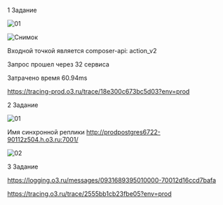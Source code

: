 1 Задание

![01](https://github.com/user-attachments/assets/4786df66-313d-48a5-97e8-2017d4299dba)

![Снимок](https://github.com/user-attachments/assets/4deaafe6-9d6b-42ff-b287-b70666b34e23)

Входной точкой является composer-api: action_v2

Запрос прошел через 32 сервиса

Затрачено время 60.94ms

https://tracing-prod.o3.ru/trace/18e300c673bc5d03?env=prod

2 Задание

![01](https://github.com/user-attachments/assets/fb1c89ec-97fa-4d6e-8da2-d0654508f6cc)

Имя синхронной реплики http://prodpostgres6722-90112z504.h.o3.ru:7001/ 

![02](https://github.com/user-attachments/assets/62a4d5b0-1a29-42b2-8883-a5aab585f634)

3 Задание

https://logging.o3.ru/messages/0931689395010000-70012d16ccd7bafa

https://tracing.o3.ru/trace/2555bb1cb23fbe05?env=prod

